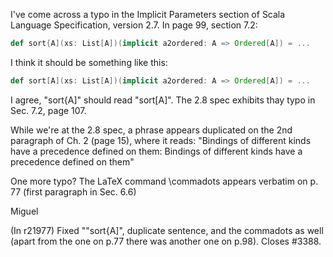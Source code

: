 I've come across a typo in the Implicit Parameters section of Scala Language Specification, version 2.7. In page 99, section 7.2:

```scala
def sort{A](xs: List[A])(implicit a2ordered: A => Ordered[A]) = ...
```

I think it should be something like this:

```scala
def sort[A](xs: List[A])(implicit a2ordered: A => Ordered[A]) = ...
```



I agree, "sort{A]" should read "sort[A]". The 2.8 spec exhibits thay typo in Sec. 7.2, page 107. 

While we're at the 2.8 spec, a phrase appears duplicated on the 2nd paragraph of Ch. 2 (page 15), where it reads: 
"Bindings of different kinds have a precedence defined on them: Bindings of different kinds have a precedence defined on them"

One more typo? The LaTeX command \commadots appears verbatim on p. 77 (first paragraph in Sec. 6.6)

Miguel 


(In r21977) Fixed ""sort{A]", duplicate sentence, and
the commadots as well (apart from the one
on p.77 there was another one on p.98).
Closes #3388.
